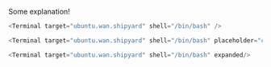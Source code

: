 Some explanation!

```js
<Terminal target="ubuntu.wan.shipyard" shell="/bin/bash" />
```

```js
<Terminal target="ubuntu.wan.shipyard" shell="/bin/bash" placeholder="custom placeholder message ..." />
```

```js
<Terminal target="ubuntu.wan.shipyard" shell="/bin/bash" expanded/>
```